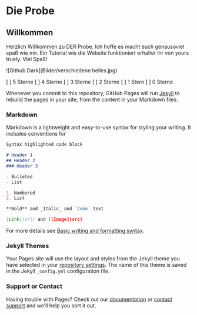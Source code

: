 # Die Probe
## Willkommen

Herzlich Willkommen zu DER Probe. Ich hoffe es macht euch genausoviel spaß wie mir. Ein Tutorial wie die Website funktioniert erhaltet ihr von yours truely. Viel Spaß!

![Github Dark](Bilder/verschiedene helles.jpg)

 [ ]  5 Sterne
 [ ]  4 Sterne
 [ ]  3 Sterne
 [ ]  2 Sterne
 [ ]  1 Stern
 [ ]  0 Sterne





Whenever you commit to this repository, GitHub Pages will run [Jekyll](https://jekyllrb.com/) to rebuild the pages in your site, from the content in your Markdown files.

### Markdown

Markdown is a lightweight and easy-to-use syntax for styling your writing. It includes conventions for

```markdown
Syntax highlighted code block

# Header 1
## Header 2
### Header 3

- Bulleted
- List

1. Numbered
2. List

**Bold** and _Italic_ and `Code` text

[Link](url) and ![Image](src)
```

For more details see [Basic writing and formatting syntax](https://docs.github.com/en/github/writing-on-github/getting-started-with-writing-and-formatting-on-github/basic-writing-and-formatting-syntax).

### Jekyll Themes

Your Pages site will use the layout and styles from the Jekyll theme you have selected in your [repository settings](https://github.com/McMaster1301/Die-Probe/settings/pages). The name of this theme is saved in the Jekyll `_config.yml` configuration file.

### Support or Contact

Having trouble with Pages? Check out our [documentation](https://docs.github.com/categories/github-pages-basics/) or [contact support](https://support.github.com/contact) and we’ll help you sort it out.
